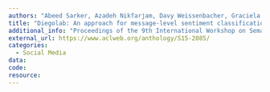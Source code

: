 ```yaml
---
authors: "Abeed Sarker, Azadeh Nikfarjam, Davy Weissenbacher, Graciela Gonzalez"
title: "Diegolab: An approach for message-level sentiment classification in twitter"
additional_info: "Proceedings of the 9th International Workshop on Semantic Evaluation (SemEval 2015)"
external_url: https://www.aclweb.org/anthology/S15-2085/
categories:
  - Social Media   
data:
code:
resource: 
---
```

